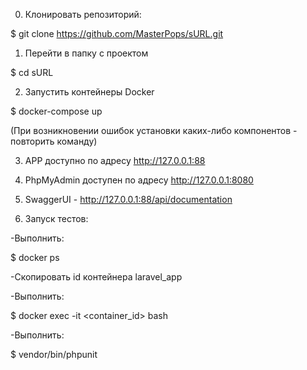 0. Клонировать репозиторий:

$ git clone https://github.com/MasterPops/sURL.git

1. Перейти в папку с проектом

$ cd sURL

2. Запустить контейнеры Docker

$ docker-compose up

(При возникновении ошибок установки каких-либо компонентов - повторить команду)

3. APP доступно по адресу http://127.0.0.1:88

4. PhpMyAdmin доступен по адресу http://127.0.0.1:8080

5. SwaggerUI - http://127.0.0.1:88/api/documentation

6. Запуск тестов:

-Выполнить:

$ docker ps

-Скопировать id контейнера laravel_app

-Выполнить:

$ docker exec -it <container_id> bash

-Выполнить:

$ vendor/bin/phpunit
